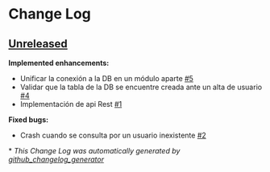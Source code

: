 # Change Log

## [Unreleased](https://github.com/seguijoaquin/taller2-sharedserver/tree/HEAD)

**Implemented enhancements:**

- Unificar la conexión a la DB en un módulo aparte [\#5](https://github.com/seguijoaquin/taller2-sharedserver/issues/5)
- Validar que la tabla de la DB se encuentre creada ante un alta de usuario [\#4](https://github.com/seguijoaquin/taller2-sharedserver/issues/4)
- Implementación de api Rest [\#1](https://github.com/seguijoaquin/taller2-sharedserver/issues/1)

**Fixed bugs:**

- Crash cuando se consulta por un usuario inexistente [\#2](https://github.com/seguijoaquin/taller2-sharedserver/issues/2)



\* *This Change Log was automatically generated by [github_changelog_generator](https://github.com/skywinder/Github-Changelog-Generator)*